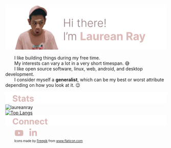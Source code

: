 ![banner](https://raw.githubusercontent.com/laureanray/laureanray/master/hero.png) 

  
   
  I like building things during my free time.  
  My interests can vary a lot in a very short timespan. :sweat_smile:  
  I like open source software, linux, web, android, and desktop development.  
  I consider myself a **generalist**, which can be my best or worst attribute depending on how you look at it. :wink:  
  
![status](https://raw.githubusercontent.com/laureanray/laureanray/master/status%20(1).png) 
![laureanray](https://github-readme-stats.vercel.app/api?username=laureanray&hide=stars&hide_border=true&icon_color=888&title_color=DCB9B7&layout=compact&count_private=true&show_icons=true&include_all_commits=true&custom_title=laureanray&theme=dark)  
[![Top Langs](https://github-readme-stats.vercel.app/api/top-langs/?username=laureanray&hide=html,tcl,css&hide_border=true&title_color=DCB9B7&layout=compact&langs_count=8&theme=dark)](https://github.com/anuraghazra/github-readme-stats)  
![connect](https://raw.githubusercontent.com/laureanray/laureanray/master/connect%20(1).png)  
  <a href="https://youtube.com/laureanray"><img src="https://raw.githubusercontent.com/laureanray/laureanray/master/yt%20(1).png" height="30" width="30"></a> <a href="https://linkedin.com/in/laureanray"><img src="https://raw.githubusercontent.com/laureanray/laureanray/master/in%20(1).png" height="30" width="30"></a>  
  <sub><sup>Icons made by <a href="https://www.flaticon.com/authors/freepik" title="Freepik">Freepik</a> from <a href="https://www.flaticon.com/" title="Flaticon">www.flaticon.com</a></sup></sub>
